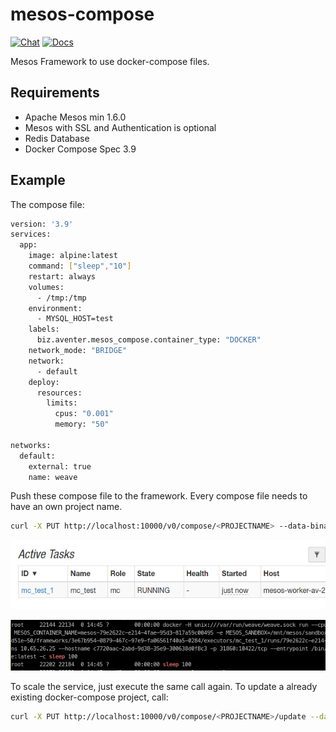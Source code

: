 # mesos-compose

[![Chat](https://img.shields.io/static/v1?label=Chat&message=Support&color=brightgreen)](https://matrix.to/#/#mesosk3s:matrix.aventer.biz?via=matrix.aventer.biz)
[![Docs](https://img.shields.io/static/v1?label=Docs&message=Support&color=brightgreen)](https://aventer-ug.github.io/mesos-m3s/index.html)

Mesos Framework to use docker-compose files.

## Requirements

- Apache Mesos min 1.6.0
- Mesos with SSL and Authentication is optional
- Redis Database
- Docker Compose Spec 3.9

## Example

The compose file:

```bash
version: '3.9'
services:
  app:
    image: alpine:latest
    command: ["sleep","10"]
    restart: always
    volumes:
      - /tmp:/tmp
    environment:
      - MYSQL_HOST=test
    labels:
      biz.aventer.mesos_compose.container_type: "DOCKER"
    network_mode: "BRIDGE"
    network:
      - default
    deploy:
      resources:
        limits:
          cpus: "0.001"
          memory: "50"

networks:
  default:
    external: true
    name: weave

```

Push these compose file to the framework. Every compose file needs to have an
own project name.

```bash
curl -X PUT http://localhost:10000/v0/compose/<PROJECTNAME> --data-binary @docs/example/docker-compose.yml
```

![image_2021-11-08-11-33-09](vx_images/image_2021-11-08-11-33-09.png)

![image_2021-11-08-11-33-47](vx_images/image_2021-11-08-11-33-47.png)

To scale the service, just execute the same call again. To update a already
existing docker-compose project, call:

```bash
curl -X PUT http://localhost:10000/v0/compose/<PROJECTNAME>/update --data-binary @docs/example/docker-compose.yml
```
